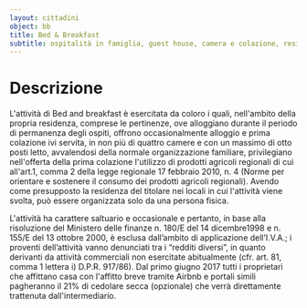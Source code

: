 ```yaml
---
layout: cittadini
object: bb
title: Bed & Breakfast
subtitle: ospitalità in famiglia, guest house, camera e colazione, residenza d'epoca, Airbnb, B&B
---
```


# Descrizione

L'attività di Bed and breakfast è esercitata da coloro i quali, nell'ambito della propria residenza, comprese le pertinenze, ove alloggiano durante il periodo di permanenza degli ospiti, offrono occasionalmente alloggio e prima colazione ivi servita, in non più di quattro camere e con un massimo di otto posti letto, avvalendosi della normale organizzazione familiare, privilegiano nell'offerta della prima colazione l'utilizzo di prodotti agricoli regionali di cui all'art.1, comma 2 della legge regionale 17 febbraio 2010, n. 4 (Norme per orientare e sostenere il consumo dei prodotti agricoli regionali).
Avendo come presupposto la residenza del titolare nei locali in cui l'attività viene svolta, può essere organizzata solo da una persona fisica.

L'attività ha carattere saltuario e occasionale e pertanto, in base alla risoluzione del Ministero delle finanze n. 180/E del 14 dicembre1998 e n. 155/E del 13 ottobre 2000, è esclusa dall’ambito di applicazione dell’I.V.A.; i proventi dell’attività vanno denunciati tra i “redditi diversi”, in quanto derivanti da attività commerciali non esercitate abitualmente (cfr. art. 81, comma 1 lettera i) D.P.R. 917/86). Dal primo giugno 2017 tutti i proprietari che affittano casa con l'affitto breve tramite Airbnb e portali simili pagheranno il 21% di cedolare secca (opzionale) che verrà direttamente trattenuta dall'intermediario.
